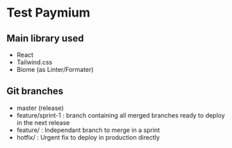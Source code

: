 # Test Paymium

## Main library used
- React
- Tailwind.css
- Biome (as Linter/Formater)

## Git branches
- master (release)
- feature/sprint-1 : branch containing all merged branches ready to deploy in the next release
- feature/<name> : Independant branch to merge in a sprint
- hotfix/<name> : Urgent fix to deploy in production directly
